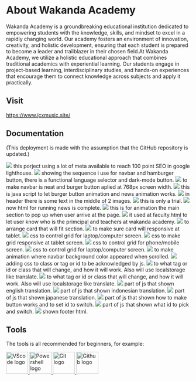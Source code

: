 # About Wakanda Academy
 Wakanda Academy is a groundbreaking educational institution dedicated to empowering students with the knowledge, skills, and mindset to excel in a rapidly changing world. Our academy fosters an environment of innovation, creativity, and holistic development, ensuring that each student is prepared to become a leader and trailblazer in their chosen field.At Wakanda Academy, we utilize a holistic educational approach that combines traditional academics with experiential learning. Our students engage in project-based learning, interdisciplinary studies, and hands-on experiences that encourage them to connect knowledge across subjects and apply it practically.


## Visit
https://www.jcxmusic.site/

## Documentation
(This deployment is made with the assumption that the GitHub repository is updated.)

<img src="Support/meta tag.png">
this porject using a lot of meta available to reach 100 point SEO in google lighthouse.

<img src="Support/navbar adn hamburger.png">
showing the sequence i use for navbar and hamburger button, there is a functional language selector and dark-mode button.

<img src="Support/responsive navbar and hamburger.png">
to make navbar is neat and burger button aplied at 768px screen width.

<img src="Support/news and burger button js.png">
this is java script to let burger button animation and news animation works.

<img src="Support/header.png">
in header there is some text in the middle of 2 images.

<img src="Support/news html (2).png">
this is only a trial.

<img src="Support/news html.png">
now html for running news is complete.

<img src="Support/animation.png">
this is for animation the main section to pop up when user arrive at the page.

<img src="Support/card html.png">
it used at faculty.html to let user know who is the primcipal and teachers at wakanda academy.

<img src="Support/card container.png">
to arrange card that will fit section.

<img src="Support/responsiv card 768.png">
to make sure card will responsive at tablet.

<img src="Support/normal grid.png">
css to control grid for laptop/computer screen.

<img src="Support/responsive grid at 768.png">
css to make grid responsive at tablet screen.

<img src="Support/responsive grid at 425.png">
css to control grid for phone/mobile screen.

<img src="Support/video tag.png">
css to control grid for laptop/computer screen.

<img src="Support/navbar js.png">
to make animation where navbar background color appeared when scrolled.

<img src="Support/dark-mode css.png">
adding css to class or tag or id to be acknowledged by js.

<img src="Support/dark-mode js.png">
to what tag or id or class that will change, and how it will work. Also will use localstorage like translate.

<img src="Support/dark-mode js2.png">
to what tag or id or class that will change, and how it will work. Also will use localstorage like translate.

<img src="Support/translate js.png">
part of js that shown english translation.

<img src="Support/translate js2.png">
part of js that shown indonesian translation.

<img src="Support/translate js3.png">
part of js that shown japanese translation.

<img src="Support/translate js4.png">
part of js that shown how to make button works and to set id to switch.

<img src="Support/translate js5.png">
part of js that shown what id to pick and switch.

<img src="Support/footer.png">
shown footer html.

## Tools
The tools is all recommended for beginners, for example:

<a href="https://code.visualstudio.com/download">
<img title="Visual Studio Code" src="https://avatars.githubusercontent.com/u/25044327?v=4" alt="VScode logo" style="width:60px;height:60px;">
</a>

<a href="https://learn.microsoft.com/en-us/powershell/scripting/install/installing-powershell-on-windows?view=powershell-7.4">
<img title="Windows Powershell" src="https://encrypted-tbn0.gstatic.com/images?q=tbn:ANd9GcR8Ffog4dO8G5cLNPGYwscUZr-HhCAtVqfQKg&s" alt="Powershell logo" style="width:60px;height:60px;">
</a>

<a href="https://www.git-scm.com/downloads">
<img title="Git" src="https://git-scm.com/images/logos/downloads/Git-Icon-1788C.png" alt="Git logo" style="width:60px;height:60px;">
</a>

<a href="https://github.com/">
<img title="Github" src="https://cdn-icons-png.flaticon.com/512/25/25231.png" alt="Github logo" style="width:60px;height:60px;">
</a>